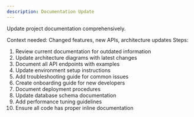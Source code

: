 ```yaml
---
description: Documentation Update
---
```


Update project documentation comprehensively.

Context needed: Changed features, new APIs, architecture updates
Steps:
1. Review current documentation for outdated information
2. Update architecture diagrams with latest changes
3. Document all API endpoints with examples
4. Update environment setup instructions
5. Add troubleshooting guide for common issues
6. Create onboarding guide for new developers
7. Document deployment procedures
8. Update database schema documentation
9. Add performance tuning guidelines
10. Ensure all code has proper inline documentation

